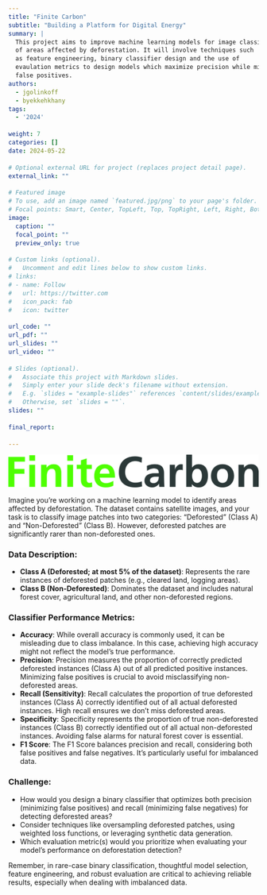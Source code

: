 ```yaml
---
title: "Finite Carbon"
subtitle: "Building a Platform for Digital Energy"
summary: |
  This project aims to improve machine learning models for image classification
  of areas affected by deforestation. It will involve techniques such
  as feature engineering, binary classifier design and the use of 
  evaulation metrics to design models which maximize precision while minimizing
  false positives.
authors:
  - jgolinkoff
  - byekkehkhany
tags:
  - '2024'

weight: 7
categories: []
date: 2024-05-22

# Optional external URL for project (replaces project detail page).
external_link: ""

# Featured image
# To use, add an image named `featured.jpg/png` to your page's folder.
# Focal points: Smart, Center, TopLeft, Top, TopRight, Left, Right, BottomLeft, Bottom, BottomRight.
image:
  caption: ""
  focal_point: ""
  preview_only: true

# Custom links (optional).
#   Uncomment and edit lines below to show custom links.
# links:
# - name: Follow
#   url: https://twitter.com
#   icon_pack: fab
#   icon: twitter

url_code: ""
url_pdf: ""
url_slides: ""
url_video: ""

# Slides (optional).
#   Associate this project with Markdown slides.
#   Simply enter your slide deck's filename without extension.
#   E.g. `slides = "example-slides"` references `content/slides/example-slides.md`.
#   Otherwise, set `slides = ""`.
slides: ""

final_report:

---
```

![](./finite-carbon.jpg)

Imagine you’re working on a machine learning model to identify areas affected
by deforestation. The dataset contains satellite images, and your task is to
classify image patches into two categories: “Deforested” (Class A) and
“Non-Deforested” (Class B). However, deforested patches are significantly rarer
than non-deforested ones.
 
### Data Description:

 * **Class A (Deforested; at most 5% of the dataset)**: Represents the rare
instances of deforested patches (e.g., cleared land, logging areas).
 * **Class B (Non-Deforested)**: Dominates the dataset and includes natural forest
cover, agricultural land, and other non-deforested regions.

### Classifier Performance Metrics:

 * **Accuracy**: While overall accuracy is commonly used, it can be misleading due
to class imbalance. In this case, achieving high accuracy might not reflect the
model’s true performance.
 * **Precision**: Precision measures the proportion of correctly predicted
deforested instances (Class A) out of all predicted positive instances.
Minimizing false positives is crucial to avoid misclassifying non-deforested
areas.
 * **Recall (Sensitivity)**: Recall calculates the proportion of true deforested
instances (Class A) correctly identified out of all actual deforested
instances. High recall ensures we don’t miss deforested areas.
 * **Specificity**: Specificity represents the proportion of true non-deforested
instances (Class B) correctly identified out of all actual non-deforested
instances. Avoiding false alarms for natural forest cover is essential.
 * **F1 Score**: The F1 Score balances precision and recall, considering both false
positives and false negatives. It’s particularly useful for imbalanced data.

### Challenge:

 * How would you design a binary classifier that optimizes both precision
(minimizing false positives) and recall (minimizing false negatives) for
detecting deforested areas?
 * Consider techniques like oversampling deforested patches, using weighted
loss functions, or leveraging synthetic data generation.
 * Which evaluation metric(s) would you prioritize when evaluating your model’s
performance on deforestation detection?

Remember, in rare-case binary classification, thoughtful model selection, feature engineering, and robust evaluation are critical to achieving reliable results, especially when dealing with imbalanced data.
